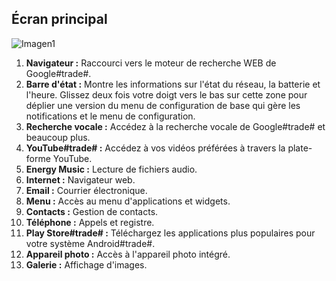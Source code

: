 ## Écran principal

![Imagen1](http://static.energysistem.com/images/manuals/42909/59ba672a9a758.jpg)

1. **Navigateur :** Raccourci vers le moteur de recherche WEB de Google#trade#.
2. **Barre d'état :** Montre les informations sur l'état du réseau, la batterie et l'heure. Glissez deux fois votre doigt vers le bas sur cette zone pour déplier une version du menu de configuration de base qui gère les notifications et le menu de configuration.
3. **Recherche vocale :** Accédez à la recherche vocale de Google#trade# et beaucoup plus.
4. **YouTube#trade# :** Accédez à vos vidéos préférées à travers la plate-forme YouTube.
5. **Energy Music :** Lecture de fichiers audio.
6. **Internet :** Navigateur web.
7. **Email :** Courrier électronique.
8. **Menu :** Accès au menu d'applications et widgets.
9. **Contacts :** Gestion de contacts.
10. **Téléphone :** Appels et registre.
11. **Play Store#trade# :** Téléchargez les applications plus populaires pour votre système Android#trade#.
12. **Appareil photo :** Accès à l'appareil photo intégré.
13. **Galerie :** Affichage d'images.
